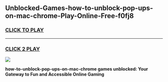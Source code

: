
## Unblocked-Games-how-to-unblock-pop-ups-on-mac-chrome-Play-Online-Free-f0fj8
<h3>
<a href="https://premium76.site?title=how-to-unblock-pop-ups-on-mac-chrome&ref=26A">CLICK TO PLAY</a></h3>
<hr>

<h3>
<a href="https://premium76.site?title=how-to-unblock-pop-ups-on-mac-chrome&ref=26A">CLICK 2 PLAY</a>
  
</h3>

<a href="https://premium76.site?title=how-to-unblock-pop-ups-on-mac-chrome&ref=26A"><img src="https://clearcache.store/games.png"></a>


**how-to-unblock-pop-ups-on-mac-chrome games unblocked: Your Gateway to Fun and Accessible Online Gaming**
